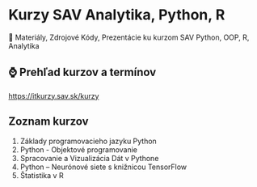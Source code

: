 # Kurzy SAV Analytika, Python, R
🐍 Materiály, Zdrojové Kódy, Prezentácie ku kurzom SAV Python, OOP, R, Analytika

## ⌚ Prehľad kurzov a termínov
https://itkurzy.sav.sk/kurzy

## Zoznam kurzov
1. Základy programovacieho jazyku Python
2. Python - Objektové programovanie
3. Spracovanie a Vizualizácia Dát v Pythone
4. Python – Neurónové siete s knižnicou TensorFlow
5. Štatistika v R
